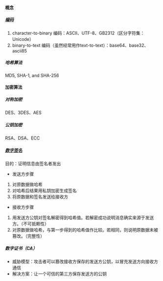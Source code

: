 #### 概念
##### [编码](https://cryptii.com/)
1. character-to-binary 编码：ASCII、UTF-8、GB2312（区分字符集：Unicode）
2. binary-to-text 编码（虽然经常用作text-to-text）：base64、base32、ascii85
##### 哈希算法
MD5, SHA-1, and SHA-256
#### 加密算法
##### 对称加密
DES、3DES、AES
##### 公钥加密
RSA、DSA、ECC
##### [数字签名](http://www.youdzone.com/signature.html)
目的：证明信息由签名者发出
- 发送方步骤
1. 对原数据做哈希
2. 对哈希后结果用私钥加密生成签名
3. 将原数据和签名发送给接收方
- 接收方步骤
1. 用发送方公钥对签名解密得到哈希值。若解密成功说明消息确实来源于发送方。（不可抵赖性）
2. 对原数据做哈希，与第一步得到的哈希值作比较。若相同，则说明原数据未被篡改。（完整性）
##### 数字证书（CA）
- 威胁模型：攻击者可以篡改接收方保存的发送方公钥，以冒充发送方向接收方通信
- 解决方案：让一个可信的第三方保存发送方的公钥

